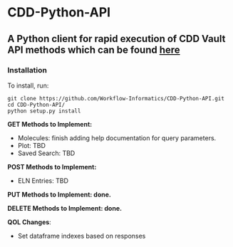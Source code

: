 # CDD-Python-API

## A Python client for rapid execution of CDD Vault API methods which can be found [here](https://support.collaborativedrug.com/hc/en-us/sections/115001607043-API-Function-Calls)

### Installation

To install, run:

```
git clone https://github.com/Workflow-Informatics/CDD-Python-API.git
cd CDD-Python-API/
python setup.py install
```

__GET Methods to Implement:__

  - Molecules: finish adding help documentation for query parameters.
  - Plot: TBD
  - Saved Search: TBD

__POST Methods to Implement:__

  - ELN Entries: TBD

__PUT Methods to Implement: done.__

__DELETE Methods to Implement: done.__

__QOL Changes__:

 - Set dataframe indexes based on responses 

